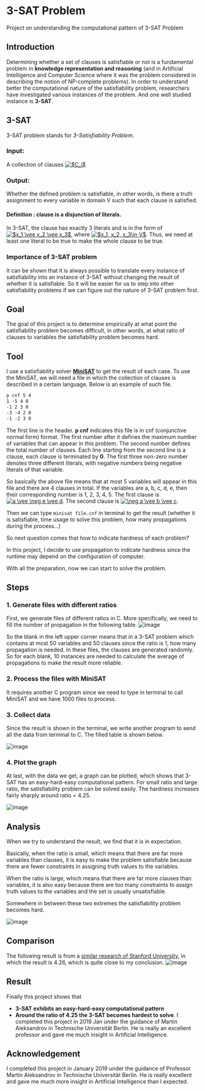 # 3-SAT Problem
Project on understanding the computational pattern of 3-SAT Problem

## Introduction
Determining whether a set of clauses is satisfiable or not is a fundamental problem in **knowledge representation and reasoning** (and in Artificial Intelligence and Computer Science where it was the problem considered in describing the notion of NP-complete problems).
In order to understand better the computational nature of the satisfiability problem, researchers have investigated various instances of the problem. And one well studied instance is **3-SAT**.

## 3-SAT
3-SAT problem stands for *3-Satisfiability Problem*.
### Input: 
A collection of clauses <a href="https://www.codecogs.com/eqnedit.php?latex=$C_i$" target="_blank"><img src="https://latex.codecogs.com/png.latex?$C_i$" title="$C_i$" /></a>
### Output: 
Whether the defined problem is satisfiable, in other words, is there a truth assignment to every variable in domain V such that each clause is satisfied.
#### Definition : clause is a disjunction of literals. 
In 3-SAT, the clause has exactly 3 literals and is in the form of <a href="https://www.codecogs.com/eqnedit.php?latex=$x_1&space;\vee&space;x_2&space;\vee&space;x_3$" target="_blank"><img src="https://latex.codecogs.com/png.latex?$x_1&space;\vee&space;x_2&space;\vee&space;x_3$" title="$x_1 \vee x_2 \vee x_3$" /></a>, where  <a href="https://www.codecogs.com/eqnedit.php?latex=$x_1,&space;x_2,&space;x_3\in&space;V$" target="_blank"><img src="https://latex.codecogs.com/png.latex?$x_1,&space;x_2,&space;x_3\in&space;V$" title="$x_1, x_2, x_3\in V$" /></a>.
Thus, we need at least one literal to be true to make the whole clause to be true. 

### Importance of 3-SAT problem
It can be shown that it is always possible to translate every instance of satisfiability into an instance of 3-SAT without changing the result of whether it is satisfiable. So it will be easier for us to step into other satisfiability problems if we can figure out the nature of 3-SAT problem first.

## Goal
The goal of this project is to determine empirically at what point the satisfiability problem becomes difficult, in other words, at what ratio of clauses to variables the satisfiability problem becomes hard.

## Tool
I use a satisfiability solver [**MiniSAT**](www.minisat.se) to get the result of each case.
To use the MiniSAT, we will need a file in which the collection of clauses is described in a certain language. Below is an example of such file.

```txt
p cnf 5 4
1 -5 4 0
-1 2 3 0
-3 -4 2 0
-1 -2 3 0
```

The first line is the header. 
**p cnf** indicates this file is in cnf (conjunctive normal form) format.
The first number after it defines the maximum number of variables that can appear in this problem.
The second number defines the total number of clauses.
Each line starting from the second line is a clause, each clause is terminated by **0**.
The first three non-zero number denotes three different literals, with negative numbers being negative literals of that variable. 

So basically the above file means that at most 5 variables will appear in this file and there are 4 clauses in total. If the variables are a, b, c, d, e, then their corresponding number is 1, 2, 3, 4, 5. The first clause is <a href="https://www.codecogs.com/eqnedit.php?latex=a&space;\vee&space;\neg&space;e&space;\vee&space;d" target="_blank"><img src="https://latex.codecogs.com/gif.latex?a&space;\vee&space;\neg&space;e&space;\vee&space;d" title="a \vee \neg e \vee d" /></a>. The second clause is <a href="https://www.codecogs.com/eqnedit.php?latex=\neg&space;a&space;\vee&space;b&space;\vee&space;c" target="_blank"><img src="https://latex.codecogs.com/gif.latex?\neg&space;a&space;\vee&space;b&space;\vee&space;c" title="\neg a \vee b \vee c" /></a>.

Then we can type ```minisat file.cnf``` in terminal to get the result (whether it is satisfiable, time usage to solve this problem, how many propagations during the process...)

So next question comes that how to indicate hardness of each problem?

In this project, I decide to use propagation to indicate hardness since the runtime may depend on the configuration of computer.

With all the preparation, now we can start to solve the problem.

## Steps
### 1. Generate files with different ratios
First, we generate files of different ratios in C. More specifically, we need to fill the number of propagation in the following table.
![image](https://github.com/Adia-wty/3-SAT-Problem/blob/master/Reslult/Empty_Table.png)

So the blank in the left upper corner means that in a 3-SAT problem which contains at most 50 variables and 50 clauses since the ratio is 1, how many propagation is needed. In these files, the clauses are generated randomly. So for each blank, 10 instances are needed to calculate the average of propagations to make the result more reliable. 

### 2. Process the files with MiniSAT
It requires another C program since we need to type in terminal to call MiniSAT and we have 1000 files to process.

### 3. Collect data
Since the result is shown in the terminal, we write another program to send all the data from terminal to C. The filled table is shown below.

![image](https://github.com/Adia-wty/3-SAT-Problem/blob/master/Reslult/Data_Table.png)

### 4. Plot the graph
At last, with the data we get, a graph can be plotted, which shows that 3-SAT has an easy-hard-easy computational pattern. 
For small ratio and large ratio, the satisfiability problem can be solved easily. The hardness increases fairly sharply around ratio = 4.25.

![image](https://github.com/Adia-wty/3-SAT-Problem/blob/master/Reslult/Propagation_vs_Ratio.png)

## Analysis
When we try to understand the result, we find that it is in expectation. 

Basically, when the ratio is small, which means that there are far more variables than clauses, it is easy to make the problem satisfiable because there are fewer constraints in assigning truth values to the variables. 

When the ratio is large, which means that there are far more clauses than variables, it is also easy because there are too many constraints to assign truth values to the variables and the set is usually unsatisfiable. 

Somewhere in between these two extremes the satisfiability problem becomes hard. 

![image](https://github.com/Adia-wty/3-SAT-Problem/blob/master/Reslult/Analysis.png) 

## Comparison
The following result is from a [similar research of Stanford University](http://robotics.stanford.edu/~shoham/www%20papers/CP04randomsat.pdf), in which the result is 4.26, which is quite close to my conclusion. 
![image](https://github.com/Adia-wty/3-SAT-Problem/blob/master/Reslult/Result_of_Similar_Research.png)

## Result
Finally this project shows that 
* **3-SAT exhibits an easy-hard-easy computational pattern**
* **Around the ratio of 4.25 the 3-SAT becomes hardest to solve**. I completed this project in 2019 Jan under the guidance of Martin Aleksandrov in Technische Universität Berlin. He is really an excellent professor and gave me much insight in Artificial Intelligence.

## Acknowledgement
I completed this project in January 2019 under the guidance of Professor Martin Aleksandrov in Technische Universität Berlin. He is really excellent and gave me much more insight in Artificial Intelligence than I expected.

